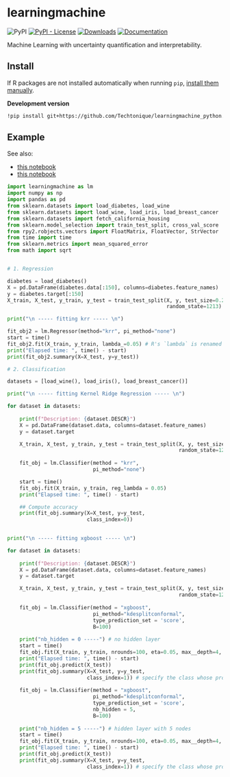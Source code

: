 # learningmachine 

![PyPI](https://img.shields.io/pypi/v/learningmachine) [![PyPI - License](https://img.shields.io/pypi/l/learningmachine)](https://github.com/thierrymoudiki/learningmachine/blob/master/LICENSE) [![Downloads](https://pepy.tech/badge/learningmachine)](https://pepy.tech/project/learningmachine) [![Documentation](https://img.shields.io/badge/documentation-is_here-green)](https://techtonique.github.io/learningmachine/)


Machine Learning with uncertainty quantification and interpretability.

## Install

If R packages are not installed automatically when running `pip`, [install them manually](https://cloud.r-project.org/).

**Development version**

```bash
!pip install git+https://github.com/Techtonique/learningmachine_python.git --verbose 
```

## Example

See also:
- [this notebook](https://colab.research.google.com/github/Techtonique/learningmachine_python/blob/main/learningmachine/demo/thierrymoudiki_20240401_calib.ipynb)
- [this notebook](https://colab.research.google.com/github/Techtonique/learningmachine_python/blob/main/learningmachine/demo/thierrymoudiki_20240508_calib.ipynb)

```python
import learningmachine as lm
import numpy as np
import pandas as pd 
from sklearn.datasets import load_diabetes, load_wine
from sklearn.datasets import load_wine, load_iris, load_breast_cancer
from sklearn.datasets import fetch_california_housing
from sklearn.model_selection import train_test_split, cross_val_score
from rpy2.robjects.vectors import FloatMatrix, FloatVector, StrVector
from time import time
from sklearn.metrics import mean_squared_error
from math import sqrt


# 1. Regression

diabetes = load_diabetes()
X = pd.DataFrame(diabetes.data[:150], columns=diabetes.feature_names)
y = diabetes.target[:150]
X_train, X_test, y_train, y_test = train_test_split(X, y, test_size=0.2, 
                                                    random_state=1213)

print("\n ----- fitting krr ----- \n")   

fit_obj2 = lm.Regressor(method="krr", pi_method="none")
start = time()
fit_obj2.fit(X_train, y_train, lambda_=0.05) # R's `lambda` is renamed as `lambda_` in Python as `lambda` is reserved 
print("Elapsed time: ", time() - start)
print(fit_obj2.summary(X=X_test, y=y_test))

# 2. Classification

datasets = [load_wine(), load_iris(), load_breast_cancer()]

print("\n ----- fitting Kernel Ridge Regression ----- \n")   

for dataset in datasets: 
    
    print(f"Description: {dataset.DESCR}")
    X = pd.DataFrame(dataset.data, columns=dataset.feature_names)
    y = dataset.target

    X_train, X_test, y_train, y_test = train_test_split(X, y, test_size=0.2, 
                                                        random_state=123)
    
    fit_obj = lm.Classifier(method = "krr", 
                            pi_method="none")    

    start = time()
    fit_obj.fit(X_train, y_train, reg_lambda = 0.05)
    print("Elapsed time: ", time() - start)

    ## Compute accuracy
    print(fit_obj.summary(X=X_test, y=y_test,                           
                          class_index=0))
    

print("\n ----- fitting xgboost ----- \n")   

for dataset in datasets: 
    
    print(f"Description: {dataset.DESCR}")
    X = pd.DataFrame(dataset.data, columns=dataset.feature_names)
    y = dataset.target

    X_train, X_test, y_train, y_test = train_test_split(X, y, test_size=0.2, 
                                                        random_state=123)
    
    fit_obj = lm.Classifier(method = "xgboost", 
                            pi_method="kdesplitconformal",
                            type_prediction_set = 'score',
                            B=100)   
                            
    print("nb_hidden = 0 -----") # no hidden layer
    start = time()
    fit_obj.fit(X_train, y_train, nrounds=100, eta=0.05, max__depth=4, verbose=0) # dot ('.') in R parameters is replaced by '__'
    print("Elapsed time: ", time() - start)
    print(fit_obj.predict(X_test))
    print(fit_obj.summary(X=X_test, y=y_test, 
                          class_index=1)) # specify the class whose probability is of interest
    
    fit_obj = lm.Classifier(method = "xgboost", 
                            pi_method="kdesplitconformal",
                            type_prediction_set = 'score',
                            nb_hidden = 5,
                            B=100) 
                            
    print("nb_hidden = 5 -----") # hidden layer with 5 nodes 
    start = time()
    fit_obj.fit(X_train, y_train, nrounds=100, eta=0.05, max__depth=4, verbose=0) # dot ('.') in R parameters is replaced by '__'
    print("Elapsed time: ", time() - start)
    print(fit_obj.predict(X_test))
    print(fit_obj.summary(X=X_test, y=y_test, 
                          class_index=1)) # specify the class whose probability is of interest
```
